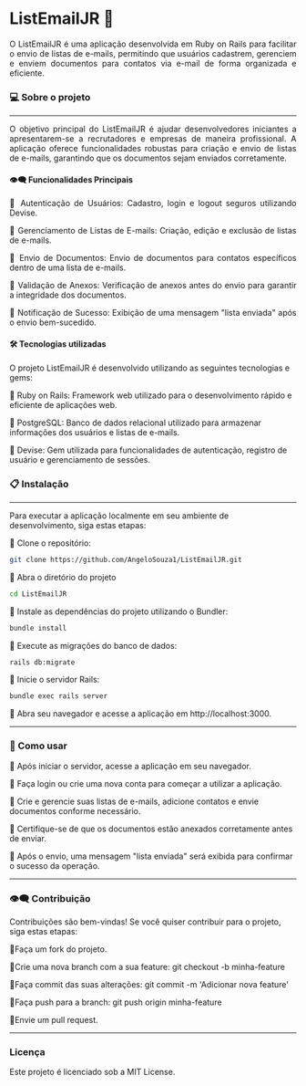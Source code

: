# ListEmailJR 📧

<div align="justify">
O ListEmailJR é uma aplicação desenvolvida em Ruby on Rails para facilitar o envio de listas de e-mails, permitindo que usuários cadastrem, gerenciem e enviem documentos para contatos via e-mail de forma organizada e eficiente.
</div>

### 💻 Sobre o projeto
---

<div align="justify">
O objetivo principal do ListEmailJR é ajudar desenvolvedores iniciantes a apresentarem-se a recrutadores e empresas de maneira profissional. A aplicação oferece funcionalidades robustas para criação e envio de listas de e-mails, garantindo que os documentos sejam enviados corretamente.

#### 👁️‍🗨️ Funcionalidades Principais

🔹 Autenticação de Usuários: Cadastro, login e logout seguros utilizando Devise.

🔹 Gerenciamento de Listas de E-mails: Criação, edição e exclusão de listas de e-mails.

🔹 Envio de Documentos: Envio de documentos para contatos específicos dentro de uma lista de e-mails.

🔹 Validação de Anexos: Verificação de anexos antes do envio para garantir a integridade dos documentos.

🔹 Notificação de Sucesso: Exibição de uma mensagem "lista enviada" após o envio bem-sucedido.

</div>

#### 🛠 Tecnologias utilizadas

O projeto ListEmailJR é desenvolvido utilizando as seguintes tecnologias e gems:

🔹 Ruby on Rails: Framework web utilizado para o desenvolvimento rápido e eficiente de aplicações web.

🔹 PostgreSQL: Banco de dados relacional utilizado para armazenar informações dos usuários e listas de e-mails.

🔹 Devise: Gem utilizada para funcionalidades de autenticação, registro de usuário e gerenciamento de sessões.


### 📋 Instalação
---

Para executar a aplicação localmente em seu ambiente de desenvolvimento, siga estas etapas:

🔹 Clone o repositório:
  ```bash
git clone https://github.com/AngeloSouza1/ListEmailJR.git

```
🔹 Abra o diretório do projeto

```bash
cd ListEmailJR
```
🔹 Instale as dependências do projeto utilizando o Bundler:

  ```bash
bundle install
```
 🔹 Execute as migrações do banco de dados:

  ```bash
rails db:migrate
```

 🔹 Inicie o servidor Rails:

  ```bash
bundle exec rails server
```

 🔹 Abra seu navegador e acesse a aplicação em http://localhost:3000.

---

### 🚀 Como usar

🔹 Após iniciar o servidor, acesse a aplicação em seu navegador.

🔹 Faça login ou crie uma nova conta para começar a utilizar a aplicação.

🔹 Crie e gerencie suas listas de e-mails, adicione contatos e envie documentos conforme necessário.

🔹 Certifique-se de que os documentos estão anexados corretamente antes de enviar.

🔹 Após o envio, uma mensagem "lista enviada" será exibida para confirmar o sucesso da operação.

---
###  👁️‍🗨️ Contribuição

Contribuições são bem-vindas! Se você quiser contribuir para o projeto, siga estas etapas:

🔹Faça um fork do projeto.

🔹Crie uma nova branch com a sua feature: git checkout -b minha-feature

🔹Faça commit das suas alterações: git commit -m 'Adicionar nova feature'

🔹Faça push para a branch: git push origin minha-feature

🔹Envie um pull request.

---
### Licença
Este projeto é licenciado sob a MIT License.













